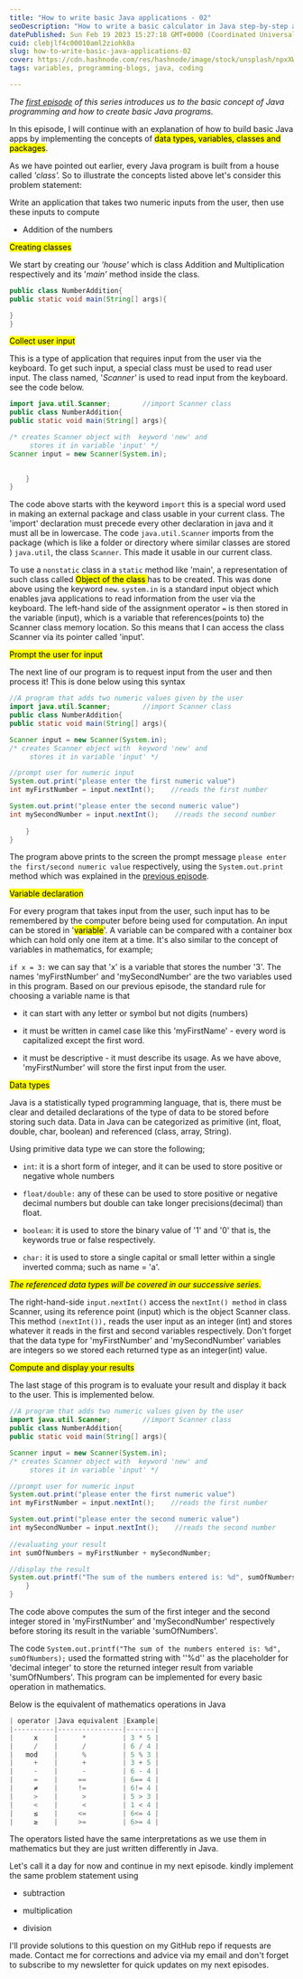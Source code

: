 ```yaml
---
title: "How to write basic Java applications - 02"
seoDescription: "How to write a basic calculator in Java step-by-step approach"
datePublished: Sun Feb 19 2023 15:27:18 GMT+0000 (Coordinated Universal Time)
cuid: clebjlf4c00010aml2ziohk8a
slug: how-to-write-basic-java-applications-02
cover: https://cdn.hashnode.com/res/hashnode/image/stock/unsplash/npxXWgQ33ZQ/upload/fb18b6ff90a4b2bfd8d6da22eaff2fd9.jpeg
tags: variables, programming-blogs, java, coding

---
```


*The* [*first episode*](https://aljebraschool.hashnode.dev/how-to-write-basic-java-applications) *of this series introduces us to the basic concept of Java programming and how to create basic Java programs.*

In this episode, I will continue with an explanation of how to build basic Java apps by implementing the concepts of <mark>data types, variables, classes and packages</mark>.

As we have pointed out earlier, every Java program is built from a house called *'class'.* So to illustrate the concepts listed above let's consider this problem statement:

Write an application that takes two numeric inputs from the user, then use these inputs to compute

* Addition of the numbers
    

<mark>Creating classes</mark>

We start by creating our *'house'* which is class Addition and Multiplication respectively and its '*main'* method inside the class.

```java
public class NumberAddition{
public static void main(String[] args){

}
}
```

<mark>Collect user input</mark>

This is a type of application that requires input from the user via the keyboard. To get such input, a special class must be used to read user input. The class named, '*Scanner'* is used to read input from the keyboard. see the code below.

```java
import java.util.Scanner;        //import Scanner class 
public class NumberAddition{
public static void main(String[] args){

/* creates Scanner object with  keyword 'new' and 
     stores it in variable 'input' */
Scanner input = new Scanner(System.in);  

            
    }
}
```

The code above starts with the keyword `import` this is a special word used in making an external package and class usable in your current class. The 'import' declaration must precede every other declaration in java and it must all be in lowercase. The code `java.util.Scanner` imports from the package (which is like a folder or directory where similar classes are stored ) `java.util`, the class `Scanner`. This made it usable in our current class.

To use a `nonstatic` class in a `static` method like 'main', a representation of such class called <mark>Object of the class </mark> has to be created. This was done above using the keyword `new`. `system.in` is a standard input object which enables java applications to read information from the user via the keyboard. The left-hand side of the assignment operator `=` is then stored in the variable (input), which is a variable that references(points to) the Scanner class memory location. So this means that I can access the class Scanner via its pointer called 'input'.

<mark>Prompt the user for input</mark>

The next line of our program is to request input from the user and then process it! This is done below using this syntax

```java
//A program that adds two numeric values given by the user
import java.util.Scanner;        //import Scanner class 
public class NumberAddition{
public static void main(String[] args){

Scanner input = new Scanner(System.in);  
/* creates Scanner object with  keyword 'new' and 
     stores it in variable 'input' */

//prompt user for numeric input
System.out.print("please enter the first numeric value")      
int myFirstNumber = input.nextInt();    //reads the first number

System.out.print("please enter the second numeric value")      
int mySecondNumber = input.nextInt();    //reads the second number
      
    }
}
```

The program above prints to the screen the prompt message `please enter the first/second numeric value` respectively, using the `System.out.print` method which was explained in the [previous episode](https://aljebraschool.hashnode.dev/how-to-write-basic-java-application).

<mark>Variable declaration</mark>

For every program that takes input from the user, such input has to be remembered by the computer before being used for computation. An input can be stored in '<mark>variable</mark>'. A variable can be compared with a container box which can hold only one item at a time. It's also similar to the concept of variables in mathematics, for example;

`if x = 3:` we can say that 'x' is a variable that stores the number '3'. The names 'myFirstNumber' and 'mySecondNumber' are the two variables used in this program. Based on our previous episode, the standard rule for choosing a variable name is that

* it can start with any letter or symbol but not digits (numbers)
    
* it must be written in camel case like this 'myFirstName' - every word is capitalized except the first word.
    
* it must be descriptive - it must describe its usage. As we have above, 'myFirstNumber' will store the first input from the user.
    

<mark>Data types</mark>

Java is a statistically typed programming language, that is, there must be clear and detailed declarations of the type of data to be stored before storing such data. Data in Java can be categorized as primitive (int, float, double, char, boolean) and referenced (class, array, String).

Using primitive data type we can store the following;

* `int`: it is a short form of integer, and it can be used to store positive or negative whole numbers
    
* `float/double:` any of these can be used to store positive or negative decimal numbers but double can take longer precisions(decimal) than float.
    
* `boolean`: it is used to store the binary value of '1' and '0' that is, the keywords true or false respectively.
    
* `char:` it is used to store a single capital or small letter within a single inverted comma; such as name = 'a'.
    

*<mark>The referenced data types will be covered in our successive series.</mark>*

The right-hand-side `input.nextInt()` access the `nextInt() method` in class Scanner, using its reference point (input) which is the object Scanner class. This method `(nextInt()),` reads the user input as an integer (int) and stores whatever it reads in the first and second variables respectively. Don't forget that the data type for 'myFirstNumber' and 'mySecondNumber' variables are integers so we stored each returned type as an integer(int) value.

<mark>Compute and display your results</mark>

The last stage of this program is to evaluate your result and display it back to the user. This is implemented below.

```java
//A program that adds two numeric values given by the user
import java.util.Scanner;        //import Scanner class 
public class NumberAddition{
public static void main(String[] args){

Scanner input = new Scanner(System.in);  
/* creates Scanner object with  keyword 'new' and 
     stores it in variable 'input' */

//prompt user for numeric input
System.out.print("please enter the first numeric value")      
int myFirstNumber = input.nextInt();    //reads the first number

System.out.print("please enter the second numeric value")      
int mySecondNumber = input.nextInt();    //reads the second number
    
//evaluating your result
int sumOfNumbers = myFirstNumber + mySecondNumber;

//display the result
System.out.printf("The sum of the numbers entered is: %d", sumOfNumbers);  
    }
}
```

The code above computes the sum of the first integer and the second integer stored in 'myFirstNumber' and 'mySecondNumber' respectively before storing its result in the variable 'sumOfNumbers'.

The code `System.out.printf("The sum of the numbers entered is: %d", sumOfNumbers);` used the formatted string with ''%d'' as the placeholder for 'decimal integer' to store the returned integer result from variable 'sumOfNumbers'. This program can be implemented for every basic operation in mathematics.

Below is the equivalent of mathematics operations in Java

```java
| operator |Java equivalent |Example| 
|----------|----------------|-------| 
|     x    |      *         | 3 * 5 | 
|     /    |      /         | 6 / 4 | 
|   mod    |      %         | 5 % 3 | 
|     +    |      +         | 3 + 5 | 
|     -    |      -         | 6 - 4 |
|     =    |     ==         | 6== 4 | 
|     ≠    |     !=         | 6!= 4 | 
|     >    |      >         | 5 > 3 | 
|     <    |      <         | 1 < 4 | 
|     ≤    |     <=         | 6<= 4 |
|     ≥    |     >=         | 6>= 4 |
```

The operators listed have the same interpretations as we use them in mathematics but they are just written differently in Java.

Let's call it a day for now and continue in my next episode. kindly implement the same problem statement using

* subtraction
    
* multiplication
    
* division
    

I'll provide solutions to this question on my GitHub repo if requests are made. Contact me for corrections and advice via my email and don't forget to subscribe to my newsletter for quick updates on my next episodes.